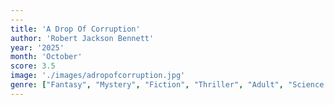 ```yaml
---
---
title: 'A Drop Of Corruption'
author: 'Robert Jackson Bennett'
year: '2025'
month: 'October'
score: 3.5
image: './images/adropofcorruption.jpg'
genre: ["Fantasy", "Mystery", "Fiction", "Thriller", "Adult", "Science Fiction", "Crime", "Queer"]
---
```

